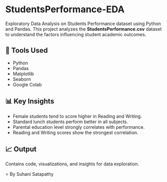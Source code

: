 # StudentsPerformance-EDA
Exploratory Data Analysis on Students Performance dataset using Python and Pandas.
This project analyzes the **StudentsPerformance.csv** dataset to understand the factors influencing student academic outcomes.
## 🧩 Tools Used
- Python
- Pandas
- Matplotlib
- Seaborn
- Google Colab
## 📊 Key Insights
- Female students tend to score higher in Reading and Writing.
- Standard lunch students perform better in all subjects.
- Parental education level strongly correlates with performance.
- Reading and Writing scores show the strongest correlation.
## 📈 Output
Contains code, visualizations, and insights for data exploration.

  ⭐ By Suhani Satapathy
